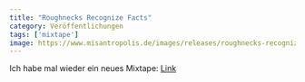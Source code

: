 ```yaml
---
title: "Roughnecks Recognize Facts"
category: Veröffentlichungen
tags: ['mixtape']
image: https://www.misantropolis.de/images/releases/roughnecks-recognize-facts.png
---
```


Ich habe mal wieder ein neues Mixtape: [Link](https://www.mixcloud.com/misanthrop/roughnecks-recognize-facts/)

